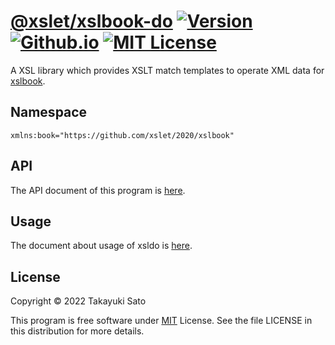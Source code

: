 # [@xslet/xslbook-do][repo-url] [![Version][ver-image]][api-url] [![Github.io][io-image]][io-url] [![MIT License][mit-image]][mit-url]

A XSL library which provides XSLT match templates to operate XML data for [xslbook](https://github.com/xslet/xslbook).


## Namespace

`xmlns:book="https://github.com/xslet/2020/xslbook"`


## API

The API document of this program is [here][api-url].


## Usage

The document about usage of xsldo is [here][usage-url].


## License

Copyright &copy; 2022 Takayuki Sato

This program is free software under [MIT][mit-url] License.
See the file LICENSE in this distribution for more details.


[repo-url]: https://github.com/xslet/xslbook-do
[io-image]: https://img.shields.io/badge/HP-github.io-ff8888.svg
[io-url]: https://xslet.github.io/xslbook-do/
[ver-image]: https://img.shields.io/badge/version-0.2.1-blue.svg
[mit-image]: https://img.shields.io/badge/license-MIT-green.svg
[mit-url]: https://opensource.org/licenses/MIT
[api-url]: https://xslet.github.io/xslbook-do/api/xslbook-do.xml
[usage-url]: https://xslet.github.io/xslbook-do/#usage
